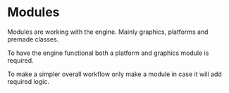 
# Modules
Modules are working with the engine. Mainly graphics, platforms and premade classes.

To have the engine functional both a platform and graphics module is required.

To make a simpler overall workflow only make a module in case it will add required logic.